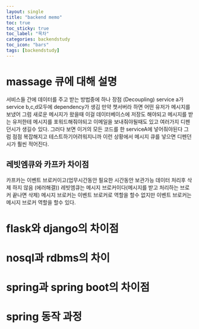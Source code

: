 ```yaml
---
layout: single
title: "backend memo"
toc: true
toc_sticky: true
toc_label: "목차"
categories: backendstudy
toc_icon: "bars"
tags: [backendstudy]
---
```


# massage 큐에 대해 설명
서비스들 간에 데이터를 주고 받는 방법중에 하나 
장점 (Decoupling)
service a가 service b,c,d모두에 dependency가 생김
만약 챗서버라 하면 어떤 유저가 메시지를 보냈어 그럼 새로운 메시지가 왔을때 이걸 데이터베이스에 저장도 해야되고 메시지를 받는 유저한테 메시지를 포워드해줘야되고 이메일을 보내줘야될때도 있고 여러가지 디펜던시가 생길수 있다. 그러다 보면 이거의 모든 코드를 한 serviceA에 넣어줘야된다 그럼 점점 복잡해지고 테스트하기어려워지니까 이런 상황에서 메시지 큐를 넣으면 디펜던시가 훨씬 적어진다.
## 레빗엠큐와 카프카 차이점
카프카는 이벤트  브로커이고(업무시간동안 필요한 시간동안 보관가능 데이터 처리후 삭제 하지 않음 (에러해결))
레빗엠큐는 메시지 브로커이다(메시지를 받고 처리하는 브로커 끝나면 삭제)
메시지 브로커는 이벤트 브로커로 역할을 할수 없지만 이벤트 브로커는 메시지 브로커 역할을 할수 있다.


# flask와 django의 차이점

# nosql과 rdbms의 차이

# spring과 spring boot의 차이점

# spring 동작 과정